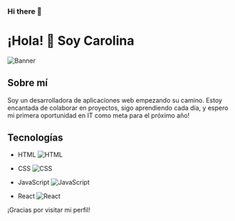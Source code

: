 ### Hi there 👋


# ¡Hola! 👋 Soy Carolina 

![Banner]([ruta/a/tu/imagen/banner.jpg]([https://media.licdn.com/dms/image/D4D03AQH5N9kj-LJiCA/profile-displayphoto-shrink_800_800/0/1680437559953?e=1703721600&v=beta&t=bxT0qtz9248X8QMvB-QSOERwKH3z-gxO1thj1xS9z1E)](https://media.licdn.com/dms/image/D4D03AQH5N9kj-LJiCA/profile-displayphoto-shrink_400_400/0/1680437559953?e=1703721600&v=beta&t=YrIGJM4rEgqAGhBkGvDX6ITDc_Er3yu1ldnn_3mzIUw))

## Sobre mí
Soy un desarrolladora de aplicaciones web empezando su camino. Estoy encantada de colaborar en proyectos, sigo aprendiendo cada día, y espero mi primera oportunidad en IT como meta para el próximo año!

## Tecnologías

- HTML
  ![HTML](ruta/a/tu/imagen/html.png)

- CSS
  ![CSS](ruta/a/tu/imagen/css.png)

- JavaScript
  ![JavaScript](ruta/a/tu/imagen/javascript.png)

- React
  ![React](ruta/a/tu/imagen/react.png)

¡Gracias por visitar mi perfil!
